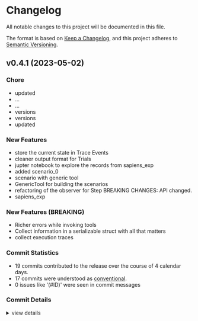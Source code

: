 # Changelog

All notable changes to this project will be documented in this file.

The format is based on [Keep a Changelog](https://keepachangelog.com/en/1.0.0/),
and this project adheres to [Semantic Versioning](https://semver.org/spec/v2.0.0.html).

## v0.4.1 (2023-05-02)

### Chore

 - <csr-id-cd0bd17051045dfaa1b821a2c83acad33634721a/> updated
 - <csr-id-8d569ea760d79f70a6b99aa096db9185edc25fe8/> ...
 - <csr-id-15d27552da86d0d95c5e1a81d3c26dec90a80e90/> ...
 - <csr-id-e7eb8309c32d4bc174e4cb51b0f344f336fa8e37/> versions
 - <csr-id-5e2e3e7cbd04b6473518790f48e0d1ce80656f72/> versions
 - <csr-id-500eeba315a540ff769d6e0278dfdac62ef74761/> updated

### New Features

 - <csr-id-4626deb7308ec642d0e937fc3b96af494538a027/> store the current state in Trace Events
 - <csr-id-6b9c35cfd73343ee79d10a39ebbcb057f0fe1057/> cleaner output format for Trials
 - <csr-id-41f16790e7e7e602f091ff003a7e4086e248c883/> jupter notebook to explore the records from sapiens_exp
 - <csr-id-c6d00560865da9fff220eb0ae506a30672053a27/> added scenario_0
 - <csr-id-0f106f4ee488d2622ded6ff77115608dd8f2b9eb/> scenario with generic tool
 - <csr-id-e883e880f8e41ddadab5cb4b6f546827f02591e1/> GenericTool for building the scenarios
 - <csr-id-a35ed6028cdc335a3f2fa0159d71d334d24427c7/> refactoring of the observer for Step
   BREAKING CHANGES: API changed.
 - <csr-id-7c98fcb78fe6b76ce8a65a60b0f481d3d942fe52/> sapiens_exp

### New Features (BREAKING)

 - <csr-id-04e83c2a214212d045ef5a890a72c3dc5ab61076/> Richer errors while invoking tools
 - <csr-id-6c30344483671b542e73e13f51228407f37da63e/> Collect information in a serializable struct with all that matters
 - <csr-id-f93652f7c0886b47ce438a512bf2c13d978b3a6b/> collect execution traces

### Commit Statistics

<csr-read-only-do-not-edit/>

 - 19 commits contributed to the release over the course of 4 calendar days.
 - 17 commits were understood as [conventional](https://www.conventionalcommits.org).
 - 0 issues like '(#ID)' were seen in commit messages

### Commit Details

<csr-read-only-do-not-edit/>

<details><summary>view details</summary>

 * **Uncategorized**
    - Merge pull request #13 from ssoudan/getting_methodical ([`e0d97aa`](https://github.com/ssoudan/sapiens/commit/e0d97aae47b30bd97b37520a345c84b59523de9d))
    - Store the current state in Trace Events ([`4626deb`](https://github.com/ssoudan/sapiens/commit/4626deb7308ec642d0e937fc3b96af494538a027))
    - Updated ([`cd0bd17`](https://github.com/ssoudan/sapiens/commit/cd0bd17051045dfaa1b821a2c83acad33634721a))
    - Cleaner output format for Trials ([`6b9c35c`](https://github.com/ssoudan/sapiens/commit/6b9c35cfd73343ee79d10a39ebbcb057f0fe1057))
    - Richer errors while invoking tools ([`04e83c2`](https://github.com/ssoudan/sapiens/commit/04e83c2a214212d045ef5a890a72c3dc5ab61076))
    - Wip ([`b6d2dd7`](https://github.com/ssoudan/sapiens/commit/b6d2dd71fa5ed2ff009bea6b1f3113e40f5ae4b3))
    - Jupter notebook to explore the records from sapiens_exp ([`41f1679`](https://github.com/ssoudan/sapiens/commit/41f16790e7e7e602f091ff003a7e4086e248c883))
    - Added scenario_0 ([`c6d0056`](https://github.com/ssoudan/sapiens/commit/c6d00560865da9fff220eb0ae506a30672053a27))
    - Scenario with generic tool ([`0f106f4`](https://github.com/ssoudan/sapiens/commit/0f106f4ee488d2622ded6ff77115608dd8f2b9eb))
    - GenericTool for building the scenarios ([`e883e88`](https://github.com/ssoudan/sapiens/commit/e883e880f8e41ddadab5cb4b6f546827f02591e1))
    - ... ([`8d569ea`](https://github.com/ssoudan/sapiens/commit/8d569ea760d79f70a6b99aa096db9185edc25fe8))
    - ... ([`15d2755`](https://github.com/ssoudan/sapiens/commit/15d27552da86d0d95c5e1a81d3c26dec90a80e90))
    - Collect information in a serializable struct with all that matters ([`6c30344`](https://github.com/ssoudan/sapiens/commit/6c30344483671b542e73e13f51228407f37da63e))
    - Versions ([`e7eb830`](https://github.com/ssoudan/sapiens/commit/e7eb8309c32d4bc174e4cb51b0f344f336fa8e37))
    - Versions ([`5e2e3e7`](https://github.com/ssoudan/sapiens/commit/5e2e3e7cbd04b6473518790f48e0d1ce80656f72))
    - Updated ([`500eeba`](https://github.com/ssoudan/sapiens/commit/500eeba315a540ff769d6e0278dfdac62ef74761))
    - Collect execution traces ([`f93652f`](https://github.com/ssoudan/sapiens/commit/f93652f7c0886b47ce438a512bf2c13d978b3a6b))
    - Refactoring of the observer for Step ([`a35ed60`](https://github.com/ssoudan/sapiens/commit/a35ed6028cdc335a3f2fa0159d71d334d24427c7))
    - Sapiens_exp ([`7c98fcb`](https://github.com/ssoudan/sapiens/commit/7c98fcb78fe6b76ce8a65a60b0f481d3d942fe52))
</details>

